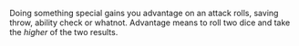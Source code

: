 Doing something special gains you advantage on an attack rolls, saving throw, ability check or whatnot. Advantage means to roll two dice and take the *higher* of the two results.
